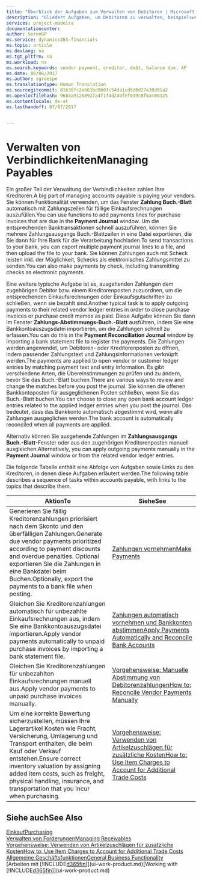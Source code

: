 ```yaml
---
title: "Überblick der Aufgaben zum Verwalten von Debitoren | Microsoft Docs"
description: "Gliedert Aufgaben, um Debitoren zu verwalten, beispielsweise zahlende Gläubiger oder ausgehende Zahlungen an Buch-Posten, um Rechnungen oder Gutschriften zu schließen."
services: project-madeira
documentationcenter: 
author: SorenGP
ms.service: dynamics365-financials
ms.topic: article
ms.devlang: na
ms.tgt_pltfrm: na
ms.workload: na
ms.search.keywords: vendor payment, creditor, debt, balance due, AP
ms.date: 06/06/2017
ms.author: sgroespe
ms.translationtype: Human Translation
ms.sourcegitcommit: 81636fc2e661bd9b07c54da1cd5d0d27e30d01a2
ms.openlocfilehash: 9684a91268927a4f1f4d249fef019c8f6ac00325
ms.contentlocale: de-at
ms.lasthandoff: 07/07/2017


---
```

# <a name="managing-payables"></a><span data-ttu-id="9fe00-103">Verwalten von Verbindlichkeiten</span><span class="sxs-lookup"><span data-stu-id="9fe00-103">Managing Payables</span></span>
<span data-ttu-id="9fe00-104">Ein großer Teil der Verwaltung der Verbindlichkeiten zahlen Ihre Kreditoren.</span><span class="sxs-lookup"><span data-stu-id="9fe00-104">A big part of managing accounts payable is paying your vendors.</span></span> <span data-ttu-id="9fe00-105">Sie können Funktionalität verwenden, um das Fenster **Zahlung Buch.-Blatt** automatisch mit Zahlungszeilen für fällige Einkaufsrechnungen auszufüllen.</span><span class="sxs-lookup"><span data-stu-id="9fe00-105">You can use functions to add payments lines for purchase invoices that are due in the **Payment Journal** window.</span></span> <span data-ttu-id="9fe00-106">Um die entsprechenden Banktransaktionen schnell auszuführen, können Sie mehrere Zahlungsausgangs Buch.-Blattzeilen in eine Datei exportieren, die Sie dann für Ihre Bank für die Verarbeitung hochladen.</span><span class="sxs-lookup"><span data-stu-id="9fe00-106">To send transactions to your bank, you can export multiple payment journal lines to a file, and then upload the file to your bank.</span></span> <span data-ttu-id="9fe00-107">Sie können Zahlungen auch mit Scheck leisten inkl. der Möglichkeit, Schecks als elektronisches Zahlungsmittel zu senden.</span><span class="sxs-lookup"><span data-stu-id="9fe00-107">You can also make payments by check, including transmitting checks as electronic payments.</span></span>

<span data-ttu-id="9fe00-108">Eine weitere typische Aufgabe ist es, ausgehenden Zahlungen dem zugehörigen Debitor bzw. einem Kreditorenposten zuzuordnen, um die entsprechenden Einkaufsrechnungen oder Einkaufsgutschriften zu schließen, wenn sie bezahlt sind.</span><span class="sxs-lookup"><span data-stu-id="9fe00-108">Another typical task is to apply outgoing payments to their related vendor ledger entries in order to close purchase invoices or purchase credit memos as paid.</span></span> <span data-ttu-id="9fe00-109">Diese Aufgabe können Sie dann im Fenster **Zahlungs-Abstimmungs-Buch.-Blatt** ausführen, indem Sie eine Bankkontoauszugsdatei importieren, um die Zahlungen schnell zu erfassen.</span><span class="sxs-lookup"><span data-stu-id="9fe00-109">You can do this in the **Payment Reconciliation Journal** window by importing a bank statement file to register the payments.</span></span> <span data-ttu-id="9fe00-110">Die Zahlungen werden angewendet, um Debitoren- oder Kreditorenposten zu öffnen, indem passender Zahlungstext und Zahlungsinformationen verknüpft werden.</span><span class="sxs-lookup"><span data-stu-id="9fe00-110">The payments are applied to open vendor or customer ledger entries by matching payment text and entry information.</span></span> <span data-ttu-id="9fe00-111">Es gibt verschiedene Arten, die Übereinstimmungen zu prüfen und zu ändern, bevor Sie das Buch.-Blatt buchen.</span><span class="sxs-lookup"><span data-stu-id="9fe00-111">There are various ways to review and change the matches before you post the journal.</span></span> <span data-ttu-id="9fe00-112">Sie können die offenen Bankkontoposten für ausgeglichenen Posten schließen, wenn Sie das Buch.-Blatt buchen.</span><span class="sxs-lookup"><span data-stu-id="9fe00-112">You can choose to close any open bank account ledger entries related to the applied ledger entries when you post the journal.</span></span> <span data-ttu-id="9fe00-113">Das bedeutet, dass das Bankkonto automatisch abgestimmt wird, wenn alle Zahlungen ausgeglichen werden.</span><span class="sxs-lookup"><span data-stu-id="9fe00-113">The bank account is automatically reconciled when all payments are applied.</span></span>

<span data-ttu-id="9fe00-114">Alternativ können Sie ausgehende Zahlungen im **Zahlungsausgangs Buch.-Blatt**-Fenster oder aus den zugehörigen Kreditorenposten manuell ausgleichen.</span><span class="sxs-lookup"><span data-stu-id="9fe00-114">Alternatively, you can apply outgoing payments manually in the **Payment Journal** window or from the related vendor ledger entries.</span></span>

<span data-ttu-id="9fe00-115">Die folgende Tabelle enthält eine Abfolge von Aufgaben sowie Links zu den Kreditoren, in denen diese Aufgaben erläutert werden.</span><span class="sxs-lookup"><span data-stu-id="9fe00-115">The following table describes a sequence of tasks within accounts payable, with links to the topics that describe them.</span></span>

| <span data-ttu-id="9fe00-116">Aktion</span><span class="sxs-lookup"><span data-stu-id="9fe00-116">To</span></span> | <span data-ttu-id="9fe00-117">Siehe</span><span class="sxs-lookup"><span data-stu-id="9fe00-117">See</span></span> |
| --- | --- |
| <span data-ttu-id="9fe00-118">Generieren Sie fällig Kreditorenzahlungen priorisiert nach dem Skonto und den überfälligen Zahlungen.</span><span class="sxs-lookup"><span data-stu-id="9fe00-118">Generate due vendor payments prioritized according to payment discounts and overdue penalties.</span></span> <span data-ttu-id="9fe00-119">Optional exportieren Sie die Zahlungen in eine Bankdatei beim Buchen.</span><span class="sxs-lookup"><span data-stu-id="9fe00-119">Optionally, export the payments to a bank file when posting.</span></span> |[<span data-ttu-id="9fe00-120">Zahlungen vornehmen</span><span class="sxs-lookup"><span data-stu-id="9fe00-120">Make Payments</span></span>](payables-make-payments.md) |
| <span data-ttu-id="9fe00-121">Gleichen Sie Kreditorenzahlungen automatisch für unbezahlte Einkaufsrechnungen aus, indem Sie eine Bankkontoauszugsdatei importieren.</span><span class="sxs-lookup"><span data-stu-id="9fe00-121">Apply vendor payments automatically to unpaid purchase invoices by importing a bank statement file.</span></span> |[<span data-ttu-id="9fe00-122">Zahlungen automatisch vornehmen und Bankkonten abstimmen</span><span class="sxs-lookup"><span data-stu-id="9fe00-122">Apply Payments Automatically and Reconcile Bank Accounts</span></span>](receivables-apply-payments-auto-reconcile-bank-accounts.md) |
| <span data-ttu-id="9fe00-123">Gleichen Sie Kreditorenzahlungen für unbezahlten Einkaufsrechnungen manuell aus.</span><span class="sxs-lookup"><span data-stu-id="9fe00-123">Apply vendor payments to unpaid purchase invoices manually.</span></span> |[<span data-ttu-id="9fe00-124">Vorgehensweise: Manuelle Abstimmung von Debitorenzahlungen</span><span class="sxs-lookup"><span data-stu-id="9fe00-124">How to: Reconcile Vendor Payments Manually</span></span>](payables-how-apply-purchase-transactions-manually.md) |
|<span data-ttu-id="9fe00-125">Um eine korrekte Bewertung sicherzustellen, müssen Ihre Lagerartikel Kosten wie Fracht, Versicherung, Umlagerung und Transport enthalten, die beim Kauf oder Verkauf entstehen.</span><span class="sxs-lookup"><span data-stu-id="9fe00-125">Ensure correct inventory valuation by assigning added item costs, such as freight, physical handling, insurance, and transportation that you incur when purchasing.</span></span>|[<span data-ttu-id="9fe00-126">Vorgehensweise: Verwenden von Artikelzuschlägen für zusätzliche Kosten</span><span class="sxs-lookup"><span data-stu-id="9fe00-126">How to: Use Item Charges to Account for Additional Trade Costs</span></span>](payables-how-assign-item-charges.md)|

## <a name="see-also"></a><span data-ttu-id="9fe00-127">Siehe auch</span><span class="sxs-lookup"><span data-stu-id="9fe00-127">See Also</span></span>
[<span data-ttu-id="9fe00-128">Einkauf</span><span class="sxs-lookup"><span data-stu-id="9fe00-128">Purchasing</span></span>](purchasing-manage-purchasing.md)  
[<span data-ttu-id="9fe00-129">Verwalten von Forderungen</span><span class="sxs-lookup"><span data-stu-id="9fe00-129">Managing Receivables</span></span>](receivables-manage-receivables.md)  
[<span data-ttu-id="9fe00-130">Vorgehensweise: Verwenden von Artikelzuschlägen für zusätzliche Kosten</span><span class="sxs-lookup"><span data-stu-id="9fe00-130">How to: Use Item Charges to Account for Additional Trade Costs</span></span>](payables-how-assign-item-charges.md)  
[<span data-ttu-id="9fe00-131">Allgemeine Geschäftsfunktionen</span><span class="sxs-lookup"><span data-stu-id="9fe00-131">General Business Functionality</span></span>](ui-across-business-areas.md)  
<span data-ttu-id="9fe00-132">[Arbeiten mit [!INCLUDE[d365fin](includes/d365fin_md.md)]](ui-work-product.md)</span><span class="sxs-lookup"><span data-stu-id="9fe00-132">[Working with [!INCLUDE[d365fin](includes/d365fin_md.md)]](ui-work-product.md)</span></span>

